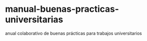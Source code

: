# manual-buenas-practicas-universitarias
anual colaborativo de buenas prácticas para trabajos universitarios
